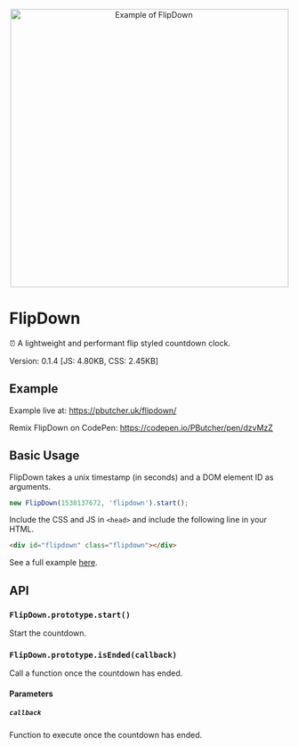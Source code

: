 <span style="text-align:center;display:block;width:100%;"><img src="http://i.imgur.com/UtbIc4S.png" title="Example of FlipDown" style="width: 500px;text-align:center"></span>

# FlipDown

⏰ A lightweight and performant flip styled countdown clock.

Version: 0.1.4 [JS: 4.80KB, CSS: 2.45KB]

## Example

Example live at: https://pbutcher.uk/flipdown/

Remix FlipDown on CodePen: https://codepen.io/PButcher/pen/dzvMzZ

## Basic Usage

FlipDown takes a unix timestamp (in seconds) and a DOM element ID as arguments.

```javascript
new FlipDown(1538137672, 'flipdown').start();
```

Include the CSS and JS in `<head>` and include the following line in your HTML.

```html
<div id="flipdown" class="flipdown"></div>
```

See a full example [here](https://github.com/PButcher/flipdown/tree/master/example).

## API

### `FlipDown.prototype.start()`

Start the countdown.

### `FlipDown.prototype.isEnded(callback)`

Call a function once the countdown has ended.

#### Parameters

##### `callback`

Function to execute once the countdown has ended.
